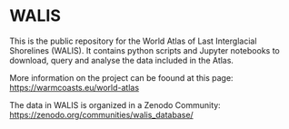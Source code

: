 # WALIS
This is the public repository for the World Atlas of Last Interglacial Shorelines (WALIS). It contains python scripts and Jupyter notebooks to download, query and analyse the data included in the Atlas.

More information on the project can be foound at this page: https://warmcoasts.eu/world-atlas

The data in WALIS is organized in a Zenodo Community: https://zenodo.org/communities/walis_database/

